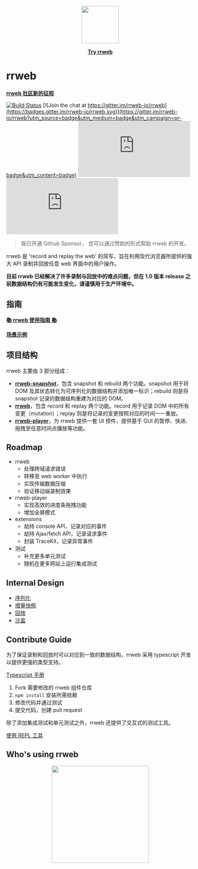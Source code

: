 <p align="center">
  <img width="100px" height="100px" src="https://www.rrweb.io/favicon.png">
</p>
<p align="center">
  <a href="https://www.rrweb.io/" style="font-weight: bold">Try rrweb</a>
</p>

# rrweb

**[rrweb 社区新的征程](http://www.myriptide.com/rrweb-community-cn/)**

[![Build Status](https://travis-ci.org/rrweb-io/rrweb.svg?branch=master)](https://travis-ci.org/rrweb-io/rrweb)
[![Join the chat at https://gitter.im/rrweb-io/rrweb](https://badges.gitter.im/rrweb-io/rrweb.svg)](https://gitter.im/rrweb-io/rrweb?utm_source=badge&utm_medium=badge&utm_campaign=pr-badge&utm_content=badge)
![total gzip size](https://img.badgesize.io/https://cdn.jsdelivr.net/npm/rrweb@latest/dist/rrweb.min.js?compression=gzip&label=total%20gzip%20size)
![recorder gzip size](https://img.badgesize.io/https://cdn.jsdelivr.net/npm/rrweb@latest/dist/record/rrweb-record.min.js?compression=gzip&label=recorder%20gzip%20size)

> 我已开通 Github Sponsor， 您可以通过赞助的形式帮助 rrweb 的开发。

rrweb 是 'record and replay the web' 的简写，旨在利用现代浏览器所提供的强大 API 录制并回放任意 web 界面中的用户操作。

**目前 rrweb 已经解决了许多录制与回放中的难点问题，但在 1.0 版本 release 之前数据结构仍有可能发生变化，请谨慎用于生产环境中。**

## 指南

[**📚 rrweb 使用指南 📚**](./guide.zh_CN.md)

[**场景示例**](./docs/recipes/index.zh_CN.md)

## 项目结构

rrweb 主要由 3 部分组成：

- **[rrweb-snapshot](https://github.com/rrweb-io/rrweb-snapshot)**，包含 snapshot 和 rebuild 两个功能。snapshot 用于将 DOM 及其状态转化为可序列化的数据结构并添加唯一标识；rebuild 则是将 snapshot 记录的数据结构重建为对应的 DOM。
- **[rrweb](https://github.com/rrweb-io/rrweb)**，包含 record 和 replay 两个功能。record 用于记录 DOM 中的所有变更（mutation）；replay 则是将记录的变更按照对应的时间一一重放。
- **[rrweb-player](https://github.com/rrweb-io/rrweb-player)**，为 rrweb 提供一套 UI 控件，提供基于 GUI 的暂停、快进、拖拽至任意时间点播放等功能。

## Roadmap

- rrweb
  - 处理跨域请求错误
  - 转移至 web worker 中执行
  - 实现传输数据压缩
  - 验证移动端录制效果
- rrweb-player
  - 实现高效的进度条拖拽功能
  - 增加全屏模式
- extensions
  - 劫持 console API，记录对应的事件
  - 劫持 Ajax/fetch API，记录请求事件
  - 封装 TraceKit，记录异常事件
- 测试
  - 补充更多单元测试
  - 随机在更多网站上运行集成测试

## Internal Design

- [序列化](./docs/serialization.zh_CN.md)
- [增量快照](./docs/observer.zh_CN.md)
- [回放](./docs/replay.zh_CN.md)
- [沙盒](./docs/sandbox.zh_CN.md)

## Contribute Guide

为了保证录制和回放时可以对应到一致的数据结构，rrweb 采用 typescript 开发以提供更强的类型支持。

[Typescript 手册](https://www.typescriptlang.org/docs/handbook/declaration-files/introduction.html)

1. Fork 需要修改的 rrweb 组件仓库
2. `npm install` 安装所需依赖
3. 修改代码并通过测试
4. 提交代码，创建 pull request

除了添加集成测试和单元测试之外，rrweb 还提供了交互式的测试工具。

[使用 REPL 工具](./guide.zh_CN.md#REPL-工具)

## Who's using rrweb

<p align="center">
  <a href="http://www.smartx.com/" target="_blank">
    <img width="260px" src="https://www.rrweb.io/logos/smartx.png">
  </a>
</p>
